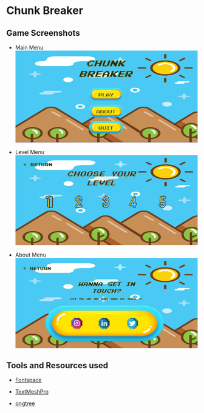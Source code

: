# Chunk Breaker

## Game Screenshots

- Main Menu
![Main Menu](https://github.com/danishsshaikh/Chunk-Breaker/blob/master/Assets/Game_ScreenShots/Mainmenu.PNG)

- Level Menu 
![Level Menu](https://github.com/danishsshaikh/Chunk-Breaker/blob/master/Assets/Game_ScreenShots/Levelmenu.PNG)

- About Menu
![About Menu](https://github.com/danishsshaikh/Chunk-Breaker/blob/master/Assets/Game_ScreenShots/Aboutmenu.PNG)



## Tools and Resources used 

- [Fontspace](https://www.fontspace.com/)

- [TextMeshPro](https://docs.unity3d.com/Packages/com.unity.textmeshpro@1.2/manual/index.html)

- [pngtree](https://pngtree.com/)
